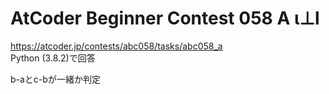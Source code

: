 # AtCoder Beginner Contest 058 A ι⊥l  
https://atcoder.jp/contests/abc058/tasks/abc058_a  
Python (3.8.2)で回答  

b-aとc-bが一緒か判定
